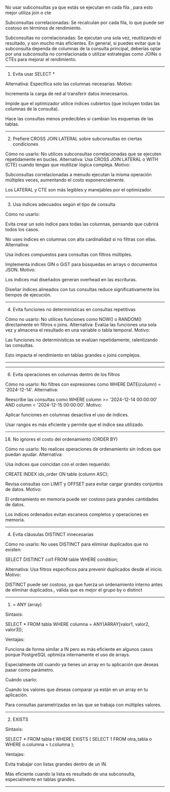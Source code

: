 
 
No usar subconsultas ya que estás se ejecutan en cada fila , para esto mejor utiliza join o cte 

Subconsultas correlacionadas: Se recalculan por cada fila, lo que puede ser costoso en términos de rendimiento.

Subconsultas no correlacionadas: Se ejecutan una sola vez, reutilizando el resultado, y son mucho más eficientes.
En general, si puedes evitar que la subconsulta dependa de columnas de la consulta principal, deberías optar por una subconsulta no correlacionada o utilizar estrategias como JOINs o CTEs para mejorar el rendimiento.
 
---

1. Evita usar SELECT *

Alternativa: Especifica solo las columnas necesarias.
Motivo:

Incrementa la carga de red al transferir datos innecesarios.

Impide que el optimizador utilice índices cubiertos (que incluyen todas las columnas de la consulta).

Hace las consultas menos predecibles si cambian los esquemas de las tablas.



---

2. Prefiere CROSS JOIN LATERAL sobre subconsultas en ciertas condiciones

Cómo no usarlo: No utilices subconsultas correlacionadas que se ejecuten repetidamente en bucles.
Alternativa: Usa CROSS JOIN LATERAL o WITH (CTE) cuando tengas que reutilizar lógica compleja.
Motivo:

Subconsultas correlacionadas a menudo ejecutan la misma operación múltiples veces, aumentando el costo exponencialmente.

Los LATERAL y CTE son más legibles y manejables por el optimizador.



---

3. Usa índices adecuados según el tipo de consulta

Cómo no usarlo:

Evita crear un solo índice para todas las columnas, pensando que cubrirá todos los casos.

No uses índices en columnas con alta cardinalidad si no filtras con ellas.
Alternativa:

Usa índices compuestos para consultas con filtros múltiples.

Implementa índices GIN o GiST para búsquedas en arrays o documentos JSON.
Motivo:

Los índices mal diseñados generan overhead en las escrituras.

Diseñar índices alineados con tus consultas reduce significativamente los tiempos de ejecución.



---

4. Evita funciones no determinísticas en consultas repetitivas

Cómo no usarlo: No utilices funciones como NOW() o RANDOM() directamente en filtros o joins.
Alternativa: Evalúa las funciones una sola vez y almacena el resultado en una variable o tabla temporal.
Motivo:

Las funciones no determinísticas se evalúan repetidamente, ralentizando las consultas.

Esto impacta el rendimiento en tablas grandes o joins complejos.



---


---

6. Evita operaciones en columnas dentro de los filtros

Cómo no usarlo: No filtres con expresiones como WHERE DATE(column) = '2024-12-14'.
Alternativa:

Reescribe las consultas como WHERE column >= '2024-12-14 00:00:00' AND column < '2024-12-15 00:00:00'.
Motivo:

Aplicar funciones en columnas desactiva el uso de índices.

Usar rangos es más eficiente y permite que el índice sea utilizado.



____

18. No ignores el costo del ordenamiento (ORDER BY)

Cómo no usarlo: No realices operaciones de ordenamiento sin índices que puedan ayudar.
Alternativa:

Usa índices que coincidan con el orden requerido:

CREATE INDEX idx_order ON table (column ASC);

Revisa consultas con LIMIT y OFFSET para evitar cargar grandes conjuntos de datos.
Motivo:

El ordenamiento en memoria puede ser costoso para grandes cantidades de datos.

Los índices ordenados evitan escaneos completos y operaciones en memoria.




___

4. Evita cláusulas DISTINCT innecesarias

Cómo no usarlo: No uses DISTINCT para eliminar duplicados que no existen:

SELECT DISTINCT col1 FROM table WHERE condition;

Alternativa: Usa filtros específicos para prevenir duplicados desde el inicio.
Motivo:

DISTINCT puede ser costoso, ya que fuerza un ordenamiento interno antes de eliminar duplicados., válida que es mejor el grupo by o distinct

---

1. = ANY (array)

Sintaxis:

SELECT * FROM tabla WHERE columna = ANY(ARRAY[valor1, valor2, valor3]);

Ventajas:

Funciona de forma similar a IN pero es más eficiente en algunos casos porque PostgreSQL optimiza internamente el uso de arrays.

Especialmente útil cuando ya tienes un array en tu aplicación que deseas pasar como parámetro.


Cuándo usarlo:

Cuando los valores que deseas comparar ya están en un array en tu aplicación.

Para consultas parametrizadas en las que se trabaja con múltiples valores.



---

2. EXISTS

Sintaxis:

SELECT * FROM tabla t 
WHERE EXISTS (
    SELECT 1 
    FROM otra_tabla o 
    WHERE o.columna = t.columna
);

Ventajas:

Evita trabajar con listas grandes dentro de un IN.

Más eficiente cuando la lista es resultado de una subconsulta, especialmente en tablas grandes.



---

